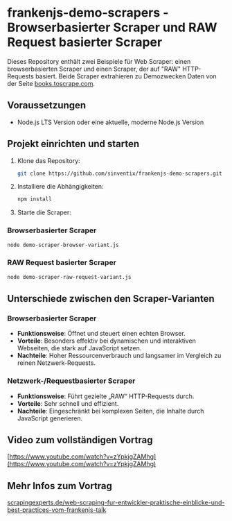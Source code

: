 
# frankenjs-demo-scrapers - Browserbasierter Scraper und RAW Request basierter Scraper

Dieses Repository enthält zwei Beispiele für Web Scraper: einen browserbasierten Scraper und einen Scraper, der auf "RAW" HTTP-Requests basiert. Beide Scraper extrahieren zu Demozwecken Daten von der Seite [books.toscrape.com](https://books.toscrape.com/).

## Voraussetzungen

- Node.js LTS Version oder eine aktuelle, moderne Node.js Version

## Projekt einrichten und starten

1. Klone das Repository:
   ```bash
   git clone https://github.com/sinventix/frankenjs-demo-scrapers.git
   ```

2. Installiere die Abhängigkeiten:
   ```bash
   npm install
   ```

3. Starte die Scraper:

### Browserbasierter Scraper

```bash
node demo-scraper-browser-variant.js
```

### RAW Request basierter Scraper

```bash
node demo-scraper-raw-request-variant.js
```

## Unterschiede zwischen den Scraper-Varianten

### Browserbasierter Scraper

- **Funktionsweise**: Öffnet und steuert einen echten Browser.
- **Vorteile**: Besonders effektiv bei dynamischen und interaktiven Webseiten, die stark auf JavaScript setzen.
- **Nachteile**: Hoher Ressourcenverbrauch und langsamer im Vergleich zu reinen Netzwerk-Requests.

### Netzwerk-/Requestbasierter Scraper

- **Funktionsweise**: Führt gezielte „RAW“ HTTP-Requests durch.
- **Vorteile**: Sehr schnell und effizient.
- **Nachteile**: Eingeschränkt bei komplexen Seiten, die Inhalte durch JavaScript generieren.

## Video zum vollständigen Vortrag

[https://www.youtube.com/watch?v=zYpkjgZAMhg](https://www.youtube.com/watch?v=zYpkjgZAMhg)

## Mehr Infos zum Vortrag
[scrapingexperts.de/web-scraping-fur-entwickler-praktische-einblicke-und-best-practices-vom-frankenjs-talk](https://scrapingexperts.de/web-scraping-fur-entwickler-praktische-einblicke-und-best-practices-vom-frankenjs-talk/)
